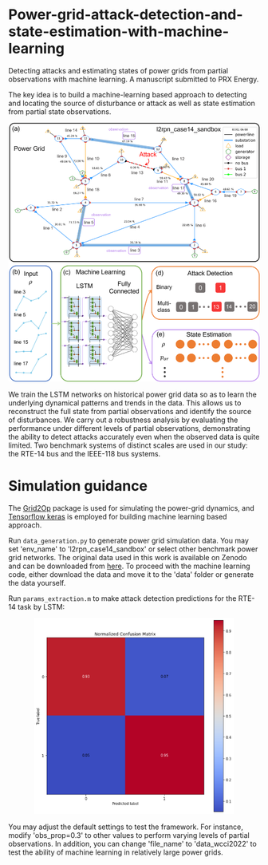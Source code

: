 # Power-grid-attack-detection-and-state-estimation-with-machine-learning
Detecting attacks and estimating states of power grids from partial observations with machine learning. A manuscript submitted to PRX Energy. 

The key idea is to build a machine-learning based approach to detecting and locating the source of disturbance or attack as well as state estimation from partial state observations. 

<p align="center">
<img src='images/power_grid.png' width='600'>
</p>

We train the LSTM networks on historical power grid data so as to learn the underlying dynamical patterns and trends in the data. This allows us to reconstruct the full state from partial observations and identify the source of disturbances. We carry out a robustness analysis by evaluating the performance under different levels of partial observations, demonstrating the ability to detect attacks accurately even when the observed data is quite limited. Two benchmark systems of distinct scales are used in our study: the RTE-14 bus and the IEEE-118 bus systems. 

# Simulation guidance

The [Grid2Op](https://github.com/Grid2op/grid2op) package is used for simulating the power-grid dynamics, and [Tensorflow keras](https://github.com/tensorflow/tensorflow) is employed for building machine learning based approach. 

Run `data_generation.py` to generate power grid simulation data. You may set 'env_name' to 'l2rpn_case14_sandbox' or select other benchmark power grid networks. The original data used in this work is available on Zenodo and can be downloaded from [here](https://doi.org/10.5281/zenodo.14004431). To proceed with the machine learning code, either download the data and move it to the 'data' folder or generate the data yourself.

Run `params_extraction.m` to make attack detection predictions for the RTE-14 task by LSTM:

<p align="center">
<img src='examples/single_im.png' width='400'>
</p>

You may adjust the default settings to test the framework. For instance, modify 'obs_prop=0.3' to other values to perform varying levels of partial observations. In addition, you can change 'file_name' to 'data_wcci2022' to test the ability of machine learning in relatively large power grids.








